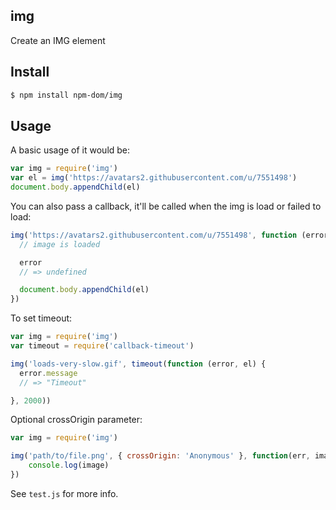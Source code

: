 ## img

Create an IMG element

## Install

```bash
$ npm install npm-dom/img
```

## Usage

A basic usage of it would be:

```js
var img = require('img')
var el = img('https://avatars2.githubusercontent.com/u/7551498')
document.body.appendChild(el)
```

You can also pass a callback, it'll be called when the img is load or failed to load:

```js
img('https://avatars2.githubusercontent.com/u/7551498', function (error, el) {
  // image is loaded

  error
  // => undefined

  document.body.appendChild(el)
})
```

To set timeout:

```js
var img = require('img')
var timeout = require('callback-timeout')

img('loads-very-slow.gif', timeout(function (error, el) {
  error.message
  // => "Timeout"

}, 2000))
```

Optional crossOrigin parameter:

```js
var img = require('img')

img('path/to/file.png', { crossOrigin: 'Anonymous' }, function(err, image) {
    console.log(image)
})
```

See `test.js` for more info.
